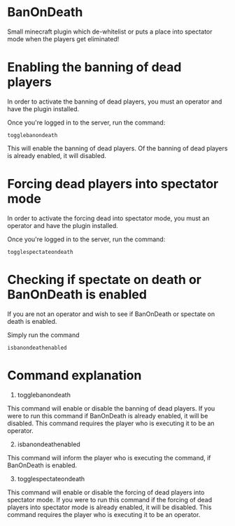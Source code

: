 # BanOnDeath
Small minecraft plugin which de-whitelist or puts a place into spectator mode when the players get eliminated!

# Enabling the banning of dead players
In order to activate the banning of dead players, you must an operator and have the plugin installed.

Once you're logged in to the server, run the command:
```
togglebanondeath
```

This will enable the banning of dead players. Of the banning of dead players is already enabled, it will disabled.

# Forcing dead players into spectator mode
In order to activate the forcing dead into spectator mode, you must an operator and have the plugin installed.

Once you're logged in to the server, run the command:
```
togglespectateondeath
```

# Checking if spectate on death or BanOnDeath is enabled
If you are not an operator and wish to see if BanOnDeath or spectate on death is enabled.

Simply run the command
```
isbanondeathenabled
```

# Command explanation

1. togglebanondeath

This command will enable or disable the banning of dead players. If you were to run this command if BanOnDeath is already enabled, it will be disabled.
This command requires the player who is executing it to be an operator.

2. isbanondeathenabled

This command will inform the player who is executing the command, if BanOnDeath is enabled.

3. togglespectateondeath

This command will enable or disable the forcing of dead players into spectator mode. If you were to run this command if the forcing of dead players into spectator mode is
already enabled, it will be disabled. This command requires the player who is executing it to be an operator.
